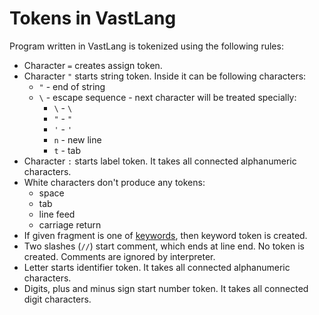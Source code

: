 # Tokens in VastLang

Program written in VastLang is tokenized using the following rules:

 - Character `=` creates assign token.
 - Character `"` starts string token. Inside it can be following characters:
    - `"` - end of string
    - `\` - escape sequence - next character will be treated specially:
        - `\` - `\`
        - `"` - `"`
        - `'` - `'`
        - `n` - new line
        - `t` - tab
 - Character `:` starts label token. It takes all connected alphanumeric characters.
 - White characters don't produce any tokens:
    - space
    - tab
    - line feed
    - carriage return
 - If given fragment is one of [keywords](../keywords/), then keyword token is created.
 - Two slashes (`//`) start comment, which ends at line end. No token is created. Comments are ignored by interpreter.
 - Letter starts identifier token. It takes all connected alphanumeric characters.
 - Digits, plus and minus sign start number token. It takes all connected digit characters.
